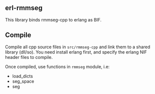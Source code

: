 ## erl-rmmseg

This library binds rmmseg-cpp to erlang as BIF. 

## Compile

Compile all cpp source files in `src/rmmseg-cpp` and link them to a shared library (dll/so). You need install erlang first, and specify the erlang NIF header files to compile.

Once compiled, use functions in `rmmseg` module, i.e:

* load_dicts
* seg_space
* seg


